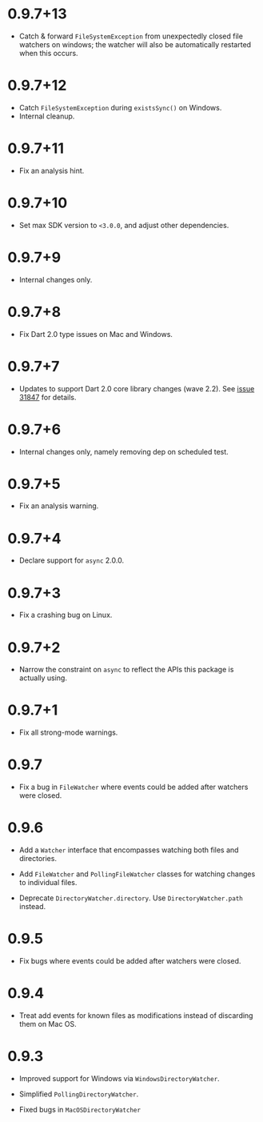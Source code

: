 # 0.9.7+13

* Catch & forward `FileSystemException` from unexpectedly closed file watchers
  on windows; the watcher will also be automatically restarted when this occurs.

# 0.9.7+12

* Catch `FileSystemException` during `existsSync()` on Windows.
* Internal cleanup.

# 0.9.7+11

* Fix an analysis hint.

# 0.9.7+10

* Set max SDK version to `<3.0.0`, and adjust other dependencies.

# 0.9.7+9

* Internal changes only.

# 0.9.7+8

* Fix Dart 2.0 type issues on Mac and Windows.

# 0.9.7+7

* Updates to support Dart 2.0 core library changes (wave 2.2). 
  See [issue 31847][sdk#31847] for details.

  [sdk#31847]: https://github.com/dart-lang/sdk/issues/31847


# 0.9.7+6

* Internal changes only, namely removing dep on scheduled test. 

# 0.9.7+5

* Fix an analysis warning.

# 0.9.7+4

* Declare support for `async` 2.0.0.

# 0.9.7+3

* Fix a crashing bug on Linux.

# 0.9.7+2

* Narrow the constraint on `async` to reflect the APIs this package is actually
  using.

# 0.9.7+1

* Fix all strong-mode warnings.

# 0.9.7

* Fix a bug in `FileWatcher` where events could be added after watchers were
  closed.

# 0.9.6

* Add a `Watcher` interface that encompasses watching both files and
  directories.

* Add `FileWatcher` and `PollingFileWatcher` classes for watching changes to
  individual files.

* Deprecate `DirectoryWatcher.directory`. Use `DirectoryWatcher.path` instead.

# 0.9.5

* Fix bugs where events could be added after watchers were closed.

# 0.9.4

* Treat add events for known files as modifications instead of discarding them
  on Mac OS.

# 0.9.3

* Improved support for Windows via `WindowsDirectoryWatcher`.

* Simplified `PollingDirectoryWatcher`.

* Fixed bugs in `MacOSDirectoryWatcher`
